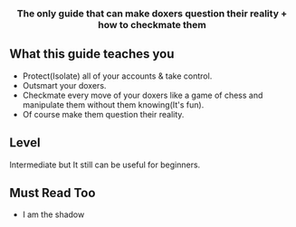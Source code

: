 <h3 align="center">The only guide that can make doxers question their reality + how to checkmate them</h3>

## What this guide teaches you
- Protect(Isolate) all of your accounts & take control.
- Outsmart your doxers.
- Checkmate every move of your doxers like a game of chess and manipulate them without them knowing(It's fun).
- Of course make them question their reality.

## Level
Intermediate but It still can be useful for beginners.

## Must Read Too
- I am the shadow
